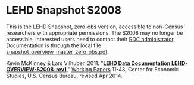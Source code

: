 LEHD Snapshot S2008
===================

This is the LEHD Snapshot, zero-obs version, accessible to non-Census researchers
with appropriate permissions. The S2008 may no longer be accessible, interested users need to contact their [RDC administrator](https://www.census.gov/ces/rdcresearch/). Documentation
is through the local file [snapshot_overview_master_zero_obs.pdf](snapshot_overview_master_zero_obs.pdf).

Kevin McKinney & Lars Vilhuber, 2011.
"<B><A HREF="https://ideas.repec.org/p/cen/wpaper/11-43.html">LEHD Data Documentation LEHD-OVERVIEW-S2008-rev1</A></B>,"
<A HREF="https://ideas.repec.org/s/cen/wpaper.html">Working Papers</A> 
11-43, Center for Economic Studies, U.S. Census Bureau, revised Apr 2014.



